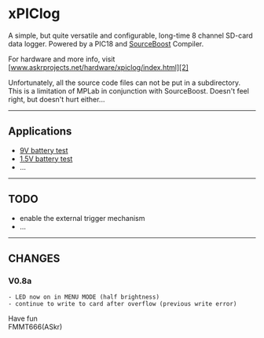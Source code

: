 
xPIClog
=======

A simple, but quite versatile and configurable, long-time 8 channel SD-card data logger.
Powered by a PIC18 and [SourceBoost][1] Compiler.

For hardware and more info, visit [www.askrprojects.net/hardware/xpiclog/index.html][2]

Unfortunately, all the source code files can not be put in a subdirectory.
This is a limitation of MPLab in conjunction with SourceBoost.
Doesn't feel right, but doesn't hurt either...

---

## Applications

  - [9V battery test][3]
  - [1.5V battery test][4]
  - ...

---

## TODO

  - enable the external trigger mechanism
  - ...


---

## CHANGES

          
### V0.8a
    - LED now on in MENU MODE (half brightness)
    - continue to write to card after overflow (previous write error) 


Have fun  
FMMT666(ASkr)  


[1]: http://www.sourceboost.com
[2]: http://www.askrprojects.net/hardware/xpiclog/index.html
[3]: http://www.askrprojects.net/other/battest/index.html
[4]: http://www.askrprojects.net/other/battest2/index.html
